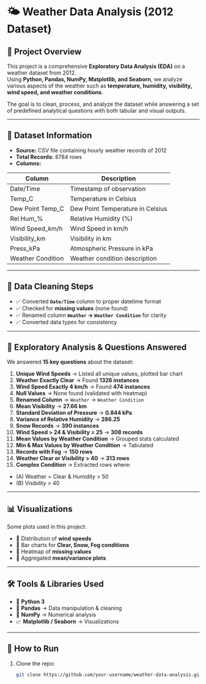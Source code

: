 # 🌤️ Weather Data Analysis (2012 Dataset)

## 📌 Project Overview
This project is a comprehensive **Exploratory Data Analysis (EDA)** on a weather dataset from 2012.  
Using **Python, Pandas, NumPy, Matplotlib, and Seaborn**, we analyze various aspects of the weather such as **temperature, humidity, visibility, wind speed, and weather conditions**.  

The goal is to clean, process, and analyze the dataset while answering a set of predefined analytical questions with both tabular and visual outputs.

---

## 📂 Dataset Information
- **Source:** CSV file containing hourly weather records of 2012  
- **Total Records:** 8784 rows  
- **Columns:**  

| Column             | Description |
|--------------------|-------------|
| Date/Time          | Timestamp of observation |
| Temp_C             | Temperature in Celsius |
| Dew Point Temp_C   | Dew Point Temperature in Celsius |
| Rel Hum_%          | Relative Humidity (%) |
| Wind Speed_km/h    | Wind Speed in km/h |
| Visibility_km      | Visibility in km |
| Press_kPa          | Atmospheric Pressure in kPa |
| Weather Condition  | Weather condition description |

---

## 🧹 Data Cleaning Steps
- ✅ Converted **`Date/Time`** column to proper datetime format  
- ✅ Checked for **missing values** (none found)  
- ✅ Renamed column **`Weather` → `Weather Condition`** for clarity  
- ✅ Converted data types for consistency  

---

## 🔎 Exploratory Analysis & Questions Answered

We answered **15 key questions** about the dataset:

1. **Unique Wind Speeds** → Listed all unique values, plotted bar chart  
2. **Weather Exactly Clear** → Found **1326 instances**  
3. **Wind Speed Exactly 4 km/h** → Found **474 instances**  
4. **Null Values** → None found (validated with heatmap)  
5. **Renamed Column** → `Weather` → `Weather Condition`  
6. **Mean Visibility** → **27.66 km**  
7. **Standard Deviation of Pressure** → **0.844 kPa**  
8. **Variance of Relative Humidity** → **286.25**  
9. **Snow Records** → **390 instances**  
10. **Wind Speed > 24 & Visibility = 25** → **308 records**  
11. **Mean Values by Weather Condition** → Grouped stats calculated  
12. **Min & Max Values by Weather Condition** → Tabulated  
13. **Records with Fog** → **150 rows**  
14. **Weather Clear or Visibility > 40** → **313 rows**  
15. **Complex Condition** → Extracted rows where:  
   - (A) Weather = Clear & Humidity > 50  
   - (B) Visibility > 40  

---

## 📊 Visualizations
Some plots used in this project:
- 📌 Distribution of **wind speeds**  
- 📌 Bar charts for **Clear, Snow, Fog conditions**  
- 📌 Heatmap of **missing values**  
- 📌 Aggregated **mean/variance plots**  

---

## 🛠️ Tools & Libraries Used
- 🐍 **Python 3**  
- 🐼 **Pandas** → Data manipulation & cleaning  
- 🔢 **NumPy** → Numerical analysis  
- 📈 **Matplotlib / Seaborn** → Visualizations  

---

## 🚀 How to Run
1. Clone the repo:
   ```bash
   git clone https://github.com/your-username/weather-data-analysis.git
